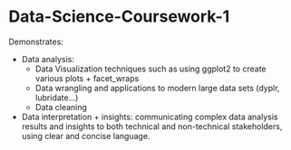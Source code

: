 # Data-Science-Coursework-1

Demonstrates:
* Data analysis: 
  * Data Visualization techniques such as using ggplot2 to create various plots + facet_wraps
  * Data wrangling and applications to modern large data sets (dyplr, lubridate...)
  * Data cleaning
* Data interpretation + insights: communicating complex data analysis results and insights to both technical and non-technical stakeholders, using clear and concise language.
